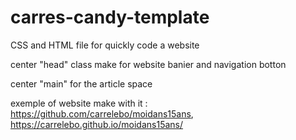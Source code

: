 # carres-candy-template
CSS and HTML file for quickly code a website


center "head" class make for website banier and navigation botton

center "main" for the article space

exemple of website make with it : https://github.com/carrelebo/moidans15ans, https://carrelebo.github.io/moidans15ans/
